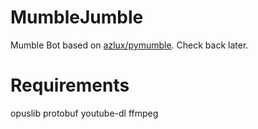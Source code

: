 # MumbleJumble

Mumble Bot based on [azlux/pymumble](https://github.com/azlux/pymumble). Check back later.

# Requirements
opuslib
protobuf
youtube-dl
ffmpeg
